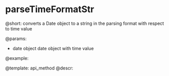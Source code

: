 parseTimeFormatStr
=============



@short: converts a Date object to a string in the parsing format with respect to time value
	

@params:
- date	object	date object with time value


@example:

@template:	api_method
@descr:

